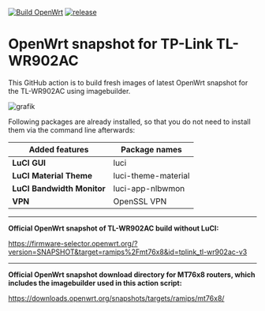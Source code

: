 [![Build OpenWrt](https://github.com/minax007/TP-Link_TL-WR902AC_OpenWrt/actions/workflows/openwrt_release_TL-WR902AC.yml/badge.svg)](https://github.com/minax007/TP-Link_TL-WR902AC_OpenWrt/actions/workflows/openwrt_release_mira75.yml)
[![release](https://img.shields.io/github/v/release/minax007/TP-Link_TL-WR902AC_OpenWrt.svg)](https://github.com/minax007/TP-Link_TL-WR902AC_OpenWrt/releases)

# OpenWrt snapshot for TP-Link TL-WR902AC

This GitHub action is to build fresh images of latest OpenWrt snapshot for the TL-WR902AC using imagebuilder.

![grafik](https://github.com/minax007/TP-Link_TL-WR902AC_OpenWrt/assets/67478561/16b9a4ff-575e-436a-b760-83d0479f65b8)

Following packages are already installed, so that you do not need to install them via the command line afterwards: 

Added features | Package names
------------ | -------------
**LuCI GUI** | luci
**LuCI Material Theme** | luci-theme-material 
**LuCI Bandwidth Monitor** | luci-app-nlbwmon
**VPN** | OpenSSL VPN
__________________________________________________________________
**Official OpenWrt snapshot of TL-WR902AC build without LuCI:**

https://firmware-selector.openwrt.org/?version=SNAPSHOT&target=ramips%2Fmt76x8&id=tplink_tl-wr902ac-v3
__________________________________________________________________
**Official OpenWrt snapshot download directory for MT76x8 routers, which includes the imagebuilder used in this action script:**

https://downloads.openwrt.org/snapshots/targets/ramips/mt76x8/
